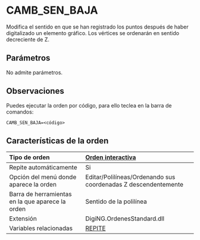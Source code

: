 # CAMB\_SEN\_BAJA

Modifica el sentido en que se han registrado los puntos después de haber digitalizado un elemento gráfico. Los vértices se ordenarán en sentido decreciente de Z.

## Parámetros

No admite parámetros.

## Observaciones

Puedes ejecutar la orden por código, para ello teclea en la barra de comandos:

`CAMB_SEN_BAJA=<código>`

## Características de la orden

| Tipo de orden | [Orden interactiva](camb-sen-baja.md) |
| :--- | :--- |
| Repite automáticamente | Si |
| Opción del menú donde aparece la orden | Editar/Polilíneas/Ordenando sus coordenadas Z descendentemente |
| Barra de herramientas en la que aparece la orden | Sentido de la polilínea |
| Extensión | DigiNG.OrdenesStandard.dll |
| Variables relacionadas | [REPITE](/digi3d-net/referencia/ventana-de-dibujo/variables/r/repite.md) |

